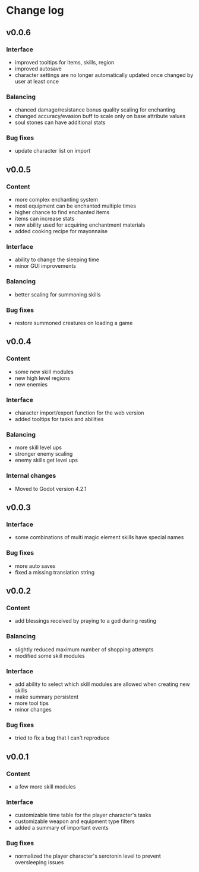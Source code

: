 # Change log

## v0.0.6
### Interface
* improved tooltips for items, skills, region
* improved autosave
* character settings are no longer automatically updated once changed by user at least once

### Balancing
* chanced damage/resistance bonus quality scaling for enchanting
* changed accuracy/evasion buff to scale only on base attribute values
* soul stones can have additional stats

### Bug fixes
* update character list on import

## v0.0.5
### Content
* more complex enchanting system
* most equipment can be enchanted multiple times
* higher chance to find enchanted items
* items can increase stats
* new ability used for acquiring enchantment materials
* added cooking recipe for mayonnaise

### Interface
* ability to change the sleeping time
* minor GUI improvements

### Balancing
* better scaling for summoning skills

### Bug fixes
* restore summoned creatures on loading a game

## v0.0.4
### Content
* some new skill modules
* new high level regions
* new enemies

### Interface
* character import/export function for the web version
* added tooltips for tasks and abilities

### Balancing
* more skill level ups
* stronger enemy scaling
* enemy skills get level ups

### Internal changes
* Moved to Godot version 4.2.1

## v0.0.3
### Interface
* some combinations of multi magic element skills have special names

### Bug fixes
* more auto saves
* fixed a missing translation string

## v0.0.2
### Content
* add blessings received by praying to a god during resting

### Balancing
* slightly reduced maximum number of shopping attempts
* modified some skill modules

### Interface
* add ability to select which skill modules are allowed when creating new skills
* make summary persistent
* more tool tips
* minor changes

### Bug fixes
* tried to fix a bug that I can't reproduce

## v0.0.1
### Content
* a few more skill modules

### Interface
* customizable time table for the player character's tasks
* customizable weapon and equipment type filters
* added a summary of important events

### Bug fixes
* normalized the player character's serotonin level to prevent oversleeping issues
